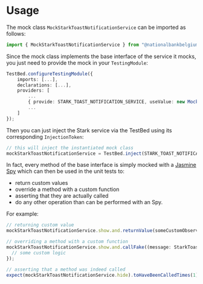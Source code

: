 # Usage

The mock class `MockStarkToastNotificationService` can be imported as follows:

```typescript
import { MockStarkToastNotificationService } from "@nationalbankbelgium/stark-ui/testing";
```

Since the mock class implements the base interface of the service it mocks, you just need to provide the mock in your `TestingModule`:

```typescript
TestBed.configureTestingModule({
    imports: [...],
    declarations: [...],
    providers: [
        ...
        { provide: STARK_TOAST_NOTIFICATION_SERVICE, useValue: new MockStarkToastNotificationService() },
        ...
    ]
});
```

Then you can just inject the Stark service via the TestBed using its corresponding `InjectionToken`:

```typescript
// this will inject the instantiated mock class
mockStarkToastNotificationService = TestBed.inject(STARK_TOAST_NOTIFICATION_SERVICE);
```

In fact, every method of the base interface is simply mocked
with a [Jasmine Spy](https://jasmine.github.io/api/3.5/Spy.html) which can then be used in the unit tests to:

- return custom values
- override a method with a custom function
- asserting that they are actually called
- do any other operation than can be performed with an Spy.

For example:

```typescript
// returning custom value
mockStarkToastNotificationService.show.and.returnValue(someCustomObservable);

// overriding a method with a custom function
mockStarkToastNotificationService.show.and.callFake((message: StarkToastMessage) => {
  // some custom logic
});

// asserting that a method was indeed called
expect(mockStarkToastNotificationService.hide).toHaveBeenCalledTimes(1);
```
